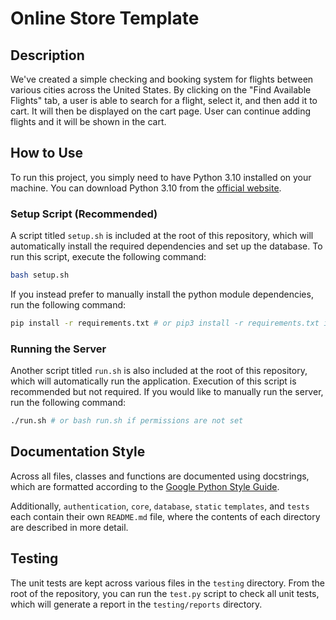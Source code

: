# Online Store Template

## Description

We've created a simple checking and booking system for flights between various cities across the United States. By clicking on the "Find Available Flights" tab, a user is able to search for a flight, select it, and then add it to cart. It will then be displayed on the cart page. User can continue adding flights and it will be shown in the cart.

## How to Use

To run this project, you simply need to have Python 3.10 installed on your machine. You can download Python 3.10 from the [official website](<https://www.python.org/downloads/release/python-3108>).

### Setup Script (Recommended)

A script titled `setup.sh` is included at the root of this repository, which will automatically install the required dependencies and set up the database. To run this script, execute the following command:

```bash
bash setup.sh
```

If you instead prefer to manually install the python module dependencies, run the following command:

```bash
pip install -r requirements.txt # or pip3 install -r requirements.txt if pip is not set to use Python 3
```

### Running the Server

Another script titled `run.sh` is also included at the root of this repository, which will automatically run the application. Execution of this script is recommended but not required. If you would like to manually run the server, run the following command:

```bash
./run.sh # or bash run.sh if permissions are not set
```

## Documentation Style

Across all files, classes and functions are documented using docstrings, which are formatted according to the [Google Python Style Guide](<https://google.github.io/styleguide/pyguide.html#38-comments-and-docstrings>).

Additionally, `authentication`, `core`, `database`, `static` `templates`, and `tests` each contain their own `README.md` file, where the contents of each directory are described in more detail.

## Testing

The unit tests are kept across various files in the `testing` directory. From the root of the repository, you can run the `test.py` script to check all unit tests, which will generate a report in the `testing/reports` directory.
